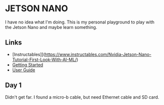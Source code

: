JETSON NANO
===========

I have no idea what I'm doing.  This is my personal playground to play with 
the Jetson Nano and maybe learn something.

Links
-----

* [Instructables]](https://www.instructables.com/Nvidia-Jetson-Nano-Tutorial-First-Look-With-AI-ML/)
* [Getting Started](https://developer.nvidia.com/embedded/learn/get-started-jetson-nano-devkit)
* [User Guide](https://developer.nvidia.com/embedded/downloads#?search=Jetson%20Nano%20Developer%20Kit%20User%20Guide)


Day 1
-----
Didn't get far. I found a micro-b cable, but need Ethernet cable and SD card.





